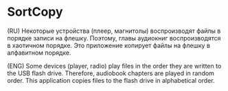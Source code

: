 # SortCopy
(RU) Некоторые устройства (плеер, магнитолы) воспроизводят файлы в порядке записи на флешку. Поэтому, главы аудиокниг воспроизводятся в хаотичном порядке. Это приложение копирует файлы на флешку в алфавитном порядке.

(ENG) Some devices (player, radio) play files in the order they are written to the USB flash drive. Therefore, audiobook chapters are played in random order. This application copies files to the flash drive in alphabetical order.
